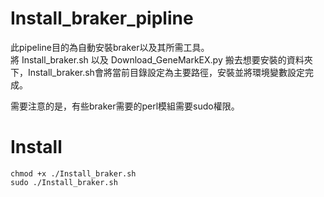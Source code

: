 # Install_braker_pipline

此pipeline目的為自動安裝braker以及其所需工具。  
將 Install_braker.sh 以及 Download_GeneMarkEX.py 搬去想要安裝的資料夾下，Install_braker.sh會將當前目錄設定為主要路徑，安裝並將環境變數設定完成。

需要注意的是，有些braker需要的perl模組需要sudo權限。

# Install
```
chmod +x ./Install_braker.sh
sudo ./Install_braker.sh
```
